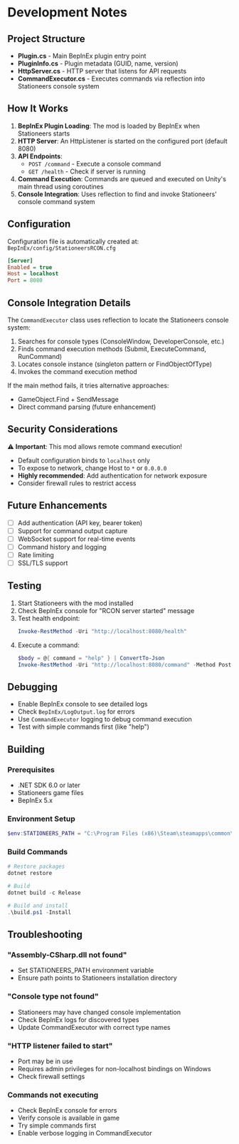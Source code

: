 # Development Notes

## Project Structure

- **Plugin.cs** - Main BepInEx plugin entry point
- **PluginInfo.cs** - Plugin metadata (GUID, name, version)
- **HttpServer.cs** - HTTP server that listens for API requests
- **CommandExecutor.cs** - Executes commands via reflection into Stationeers console system

## How It Works

1. **BepInEx Plugin Loading**: The mod is loaded by BepInEx when Stationeers starts
2. **HTTP Server**: An HttpListener is started on the configured port (default 8080)
3. **API Endpoints**:
   - `POST /command` - Execute a console command
   - `GET /health` - Check if server is running
4. **Command Execution**: Commands are queued and executed on Unity's main thread using coroutines
5. **Console Integration**: Uses reflection to find and invoke Stationeers' console command system

## Configuration

Configuration file is automatically created at: `BepInEx/config/StationeersRCON.cfg`

```ini
[Server]
Enabled = true
Host = localhost
Port = 8080
```

## Console Integration Details

The `CommandExecutor` class uses reflection to locate the Stationeers console system:

1. Searches for console types (ConsoleWindow, DeveloperConsole, etc.)
2. Finds command execution methods (Submit, ExecuteCommand, RunCommand)
3. Locates console instance (singleton pattern or FindObjectOfType)
4. Invokes the command execution method

If the main method fails, it tries alternative approaches:
- GameObject.Find + SendMessage
- Direct command parsing (future enhancement)

## Security Considerations

⚠️ **Important**: This mod allows remote command execution!

- Default configuration binds to `localhost` only
- To expose to network, change Host to `*` or `0.0.0.0`
- **Highly recommended**: Add authentication for network exposure
- Consider firewall rules to restrict access

## Future Enhancements

- [ ] Add authentication (API key, bearer token)
- [ ] Support for command output capture
- [ ] WebSocket support for real-time events
- [ ] Command history and logging
- [ ] Rate limiting
- [ ] SSL/TLS support

## Testing

1. Start Stationeers with the mod installed
2. Check BepInEx console for "RCON server started" message
3. Test health endpoint:
   ```powershell
   Invoke-RestMethod -Uri "http://localhost:8080/health"
   ```
4. Execute a command:
   ```powershell
   $body = @{ command = "help" } | ConvertTo-Json
   Invoke-RestMethod -Uri "http://localhost:8080/command" -Method Post -Body $body -ContentType "application/json"
   ```

## Debugging

- Enable BepInEx console to see detailed logs
- Check `BepInEx/LogOutput.log` for errors
- Use `CommandExecutor` logging to debug command execution
- Test with simple commands first (like "help")

## Building

### Prerequisites
- .NET SDK 6.0 or later
- Stationeers game files
- BepInEx 5.x

### Environment Setup
```powershell
$env:STATIONEERS_PATH = "C:\Program Files (x86)\Steam\steamapps\common\Stationeers"
```

### Build Commands
```powershell
# Restore packages
dotnet restore

# Build
dotnet build -c Release

# Build and install
.\build.ps1 -Install
```

## Troubleshooting

### "Assembly-CSharp.dll not found"
- Set STATIONEERS_PATH environment variable
- Ensure path points to Stationeers installation directory

### "Console type not found"
- Stationeers may have changed console implementation
- Check BepInEx logs for discovered types
- Update CommandExecutor with correct type names

### "HTTP listener failed to start"
- Port may be in use
- Requires admin privileges for non-localhost bindings on Windows
- Check firewall settings

### Commands not executing
- Check BepInEx console for errors
- Verify console is available in game
- Try simple commands first
- Enable verbose logging in CommandExecutor
